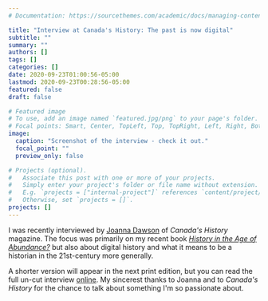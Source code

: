 ```yaml
---
# Documentation: https://sourcethemes.com/academic/docs/managing-content/

title: "Interview at Canada's History: The past is now digital"
subtitle: ""
summary: ""
authors: []
tags: []
categories: []
date: 2020-09-23T01:00:56-05:00
lastmod: 2020-09-23T00:28:56-05:00
featured: false
draft: false

# Featured image
# To use, add an image named `featured.jpg/png` to your page's folder.
# Focal points: Smart, Center, TopLeft, Top, TopRight, Left, Right, BottomLeft, Bottom, BottomRight.
image:
  caption: "Screenshot of the interview - check it out."
  focal_point: ""
  preview_only: false

# Projects (optional).
#   Associate this post with one or more of your projects.
#   Simply enter your project's folder or file name without extension.
#   E.g. `projects = ["internal-project"]` references `content/project/deep-learning/index.md`.
#   Otherwise, set `projects = []`.
projects: []
---
```


I was recently interviewed by [Joanna Dawson](https://twitter.com/jo_dawson?lang=en) of _Canada's History_ magazine. The focus was primarily on my recent book [_History in the Age of Abundance?_](/publication/history-in-the-age-of-abundance) but also about digital history and what it means to be a historian in the 21st-century more generally. 

A shorter version will appear in the next print edition, but you can read the full un-cut interview [online](https://www.canadashistory.ca/explore/books/the-past-is-now-digital). My sincerest thanks to Joanna and to _Canada's History_ for the chance to talk about something I'm so passionate about.